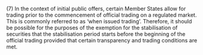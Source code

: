 (7) In the context of initial public offers, certain Member States allow for trading prior to the commencement of official trading on a regulated market. This is commonly referred to as ‘when issued trading’. Therefore, it should be possible for the purposes of the exemption for the stabilisation of securities that the stabilisation period starts before the beginning of the official trading provided that certain transparency and trading conditions are met.